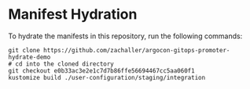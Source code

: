 # Manifest Hydration

To hydrate the manifests in this repository, run the following commands:

```shell
git clone https://github.com/zachaller/argocon-gitops-promoter-hydrate-demo
# cd into the cloned directory
git checkout e0b33ac3e2e1c7d7b86ffe56694467cc5aa060f1
kustomize build ./user-configuration/staging/integration
```
